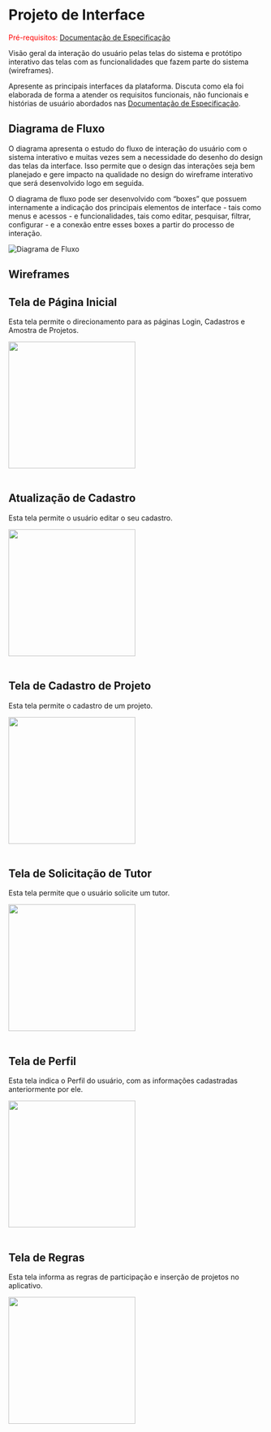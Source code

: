 
# Projeto de Interface

<span style="color:red">Pré-requisitos: <a href="2-Especificação do Projeto.md"> Documentação de Especificação</a></span>

Visão geral da interação do usuário pelas telas do sistema e protótipo interativo das telas com as funcionalidades que fazem parte do sistema (wireframes).

 Apresente as principais interfaces da plataforma. Discuta como ela foi elaborada de forma a atender os requisitos funcionais, não funcionais e histórias de usuário abordados nas <a href="2-Especificação do Projeto.md"> Documentação de Especificação</a>.

## Diagrama de Fluxo

O diagrama apresenta o estudo do fluxo de interação do usuário com o sistema interativo e  muitas vezes sem a necessidade do desenho do design das telas da interface. Isso permite que o design das interações seja bem planejado e gere impacto na qualidade no design do wireframe interativo que será desenvolvido logo em seguida.

O diagrama de fluxo pode ser desenvolvido com “boxes” que possuem internamente a indicação dos principais elementos de interface - tais como menus e acessos - e funcionalidades, tais como editar, pesquisar, filtrar, configurar - e a conexão entre esses boxes a partir do processo de interação.

![Diagrama de Fluxo](img/DiagramaFluxo.png)


## Wireframes

## Tela de Página Inicial

Esta tela  permite o direcionamento para as páginas Login, Cadastros e Amostra de Projetos.

<img src="img/Pagina_inicial.png" width= 250> <br><br>

## Atualização de Cadastro

Esta tela  permite o usuário editar o seu cadastro.

<img src="img/Atualizacao_cadastro%20.png" width= 250> <br><br>


## Tela de Cadastro de Projeto

Esta tela permite o cadastro de um projeto. 

<img src="img/cadastro_projeto.png" width= 250> <br><br>

## Tela de Solicitação de Tutor

Esta tela permite que o usuário solicite um tutor.  

<img src="img/Solicitacao_tutor.png" width= 250> <br><br>

## Tela de Perfil

Esta tela indica o Perfil do usuário, com as informações cadastradas anteriormente por ele.

<img src="img/Perfil.png" width= 250> <br><br>

## Tela de Regras

Esta tela informa as regras de participação e inserção de projetos no aplicativo.

<img src="img/Regras.png" width= 250> <br><br>



